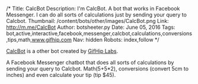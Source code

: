 /*
Title: CalcBot
Description: I'm CalcBot. A bot that works in Facebook Messenger. I can do all sorts of calculations just by sending your query to Calcbot.
Thumbnail: /content/bots/other/images/CalcBot.png
Link: http://m.me/CalcBot
Author: botsheeter.py
Date: June 05, 2016
Tags: bot,active,interactive,facebook,messenger,calcbot,calculations,conversions,tips,math,www.gifhip.com
Nav: hidden
Robots: index,follow
*/

[CalcBot](http://m.me/CalcBot) is a other bot created by [GifHip Labs](https://twitter.com/http://www.gifhip.com). 

A Facebook Messenger chatbot that does all sorts of calculations by sending your query to Calcbot. Math(5+5*2), conversions (convert 5cm to inches) and even calculate your tip (tip $45).

